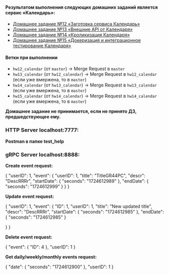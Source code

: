 #### Результатом выполнения следующих домашних заданий является сервис «Календарь»:
- [Домашнее задание №12 «Заготовка сервиса Календарь»](./docs/12_README.md)
- [Домашнее задание №13 «Внешние API от Календаря»](./docs/13_README.md)
- [Домашнее задание №14 «Кроликизация Календаря»](./docs/14_README.md)
- [Домашнее задание №15 «Докеризация и интеграционное тестирование Календаря»](./docs/15_README.md)

#### Ветки при выполнении
- `hw12_calendar` (от `master`) -> Merge Request в `master`
- `hw13_calendar` (от `hw12_calendar`) -> Merge Request в `hw12_calendar` (если уже вмержена, то в `master`)
- `hw14_calendar` (от `hw13_calendar`) -> Merge Request в `hw13_calendar` (если уже вмержена, то в `master`)
- `hw15_calendar` (от `hw14_calendar`) -> Merge Request в `hw14_calendar` (если уже вмержена, то в `master`)

**Домашнее задание не принимается, если не принято ДЗ, предшедствующее ему.**


### HTTP Server localhost:7777:

**Postman в папке test_help**


### gRPC Server localhost:8888:

**Create event request:**

{
    "userID": 1,
    "event": {
        "userID": 1,
        "title": "TitleGR44PC",
        "descr": "DescRRRr",
        "startDate": {
            "seconds": "1724612989"
        },
        "endDate": {
            "seconds": "1724612999"
        }
    }
}


**Update event request:**

{
"userID": 1,
"event": {
    "ID": 1,
    "userID": 1,
    "title": "New updated title",
    "descr": "DescRRRr",
    "startDate": {
        "seconds": "1724612985"
    },
    "endDate": {
        "seconds": "1724612985"
    }
   
}
}

**Delete event request:**

{
    "event": {
        "ID": 4
    },
    "userID": 1
}

**Get daily/weekly/monthly events request:**

{
    "date": {
        "seconds": "1724612900"
    },
    "userID": 1
}


